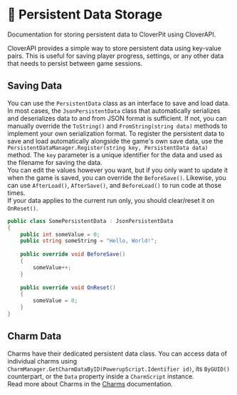 # 💾 Persistent Data Storage

<show-structure for="chapter" depth="2"/>

<link-summary>
Documentation for storing persistent data to CloverPit using CloverAPI.
</link-summary>

CloverAPI provides a simple way to store persistent data using key-value pairs. This is useful for saving player progress, settings, or any other data that needs to persist between game sessions.

## Saving Data
You can use the `PersistentData` class as an interface to save and load data. In most cases, the `JsonPersistentData` class that automatically serializes and deserializes data to and from JSON format is sufficient. If not, you can manually override the `ToString()` and `FromString(string data)` methods to implement your own serialization format.
To register the persistent data to save and load automatically alongside the game's own save data, use the `PersistentDataManager.Register(string key, PersistentData data)` method. The `key` parameter is a unique identifier for the data and used as the filename for saving the data.  
You can edit the values however you want, but if you only want to update it when the game is saved, you can override the `BeforeSave()`. Likewise, you can use `AfterLoad()`, `AfterSave()`, and `BeforeLoad()` to run code at those times.  
If your data applies to the current run only, you should clear/reset it on `OnReset()`.
```C#
public class SomePersistentData : JsonPersistentData
{
    public int someValue = 0;
    public string someString = "Hello, World!";
    
    public override void BeforeSave()
    {
        someValue++;
    }
    
    public override void OnReset()
    {
        someValue = 0;
    }
}
```

## Charm Data
Charms have their dedicated persistent data class. You can access data of individual charms using `CharmManager.GetCharmDataByID(PowerupScript.Identifier id)`, its `ByGUID()` counterpart, or the `Data` property inside a `CharmScript` instance.  
Read more about Charms in the [Charms](Charms.md) documentation.